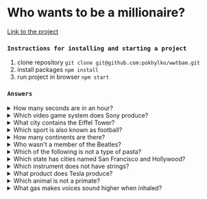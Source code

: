 # Who wants to be a millionaire?

[Link to the project](https://pokhylko.github.io/wwtbam/)

### `Instructions for installing and starting a project`

1. clone repository `git clone git@github.com:pokhylko/wwtbam.git`
2. install packages `npm install`
3. run project in browser `npm start`

### `Answers`

<details>
  <summary>How many seconds are in an hour?</summary>
  <div>
    <p>3600</p>
  </div>
</details>
<details>
  <summary>Which video game system does Sony produce?</summary>
  <div>
    <p>PlayStation</p>
  </div>
</details>
<details>
  <summary>What city contains the Eiffel Tower?</summary>
  <div>
    <p>Paris</p>
  </div>
</details>
<details>
  <summary>Which sport is also known as football?</summary>
  <div>
    <p>Soccer</p>
  </div>
</details>
<details>
  <summary>How many continents are there?</summary>
  <div>
    <p>7</p>
  </div>
</details>
<details>
  <summary>Who wasn't a member of the Beatles?</summary>
  <div>
    <p>Justin Timberlake</p>
  </div>
</details>
<details>
  <summary>Which of the following is not a type of pasta?</summary>
  <div>
    <p>Escargot</p>
  </div>
</details>
<details>
  <summary>Which state has cities named San Francisco and Hollywood?</summary>
  <div>
    <p>California</p>
  </div>
</details>
<details>
  <summary>Which instrument does not have strings?</summary>
  <div>
    <p>Trombone</p>
  </div>
</details>
<details>
  <summary>What product does Tesla produce?</summary>
  <div>
    <p>Electric cars</p>
  </div>
</details>
<details>
  <summary>Which animal is not a primate?</summary>
  <div>
    <p>Dolphin</p>
  </div>
</details>
<details>
  <summary>What gas makes voices sound higher when inhaled?</summary>
  <div>
    <p>Helium</p>
  </div>
</details>

